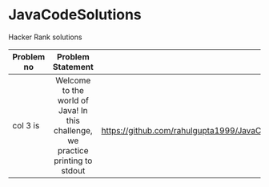 # JavaCodeSolutions
Hacker Rank solutions

| Problem no        | Problem Statement          | Solution |
| ------------- |:-------------:| -----:|
| col 3 is      | Welcome to the world of Java! In this challenge, we practice printing to stdout | [first.java]: https://github.com/rahulgupta1999/JavaCodeSolutions/blob/master/first.java |

